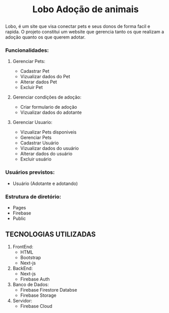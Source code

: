 # <p align="center">Lobo Adoção de animais</p>

Lobo, é um site que visa conectar pets e seus donos de forma facil e rapida. O projeto constitui um website que gerencia tanto os que realizam a adoção quanto os que querem adotar.<br>

### Funcionalidades:
1. Gerenciar Pets:
   - Cadastrar Pet
   - Vizualizar dados do Pet
   - Alterar dados Pet
   - Excluir Pet
     
2. Gerenciar condições de adoção:
   - Criar formulario de adoção
   - Vizualizar dados do adotante
     
3. Gerenciar Usuario:
   - Vizualizar Pets disponiveis
   - Gerenciar Pets
   - Cadastrar Usuário
   - Vizualizar dados do usuário
   - Alterar dados do usuário
   - Excluir usuário

### Usuários previstos:
- Usuário (Adotante e adotando)

### Estrutura de diretório:
- Pages
- Firebase
- Public  

## TECNOLOGIAS UTILIZADAS
1. FrontEnd:
   - HTML
   - Bootstrap
   - Next-js
2. BackEnd:
   - Next-js
   - Firebase Auth
3. Banco de Dados:
   - Firebase Firestore Databse
   - Firebase Storage
4. Servidor:
   - Firebase Cloud
